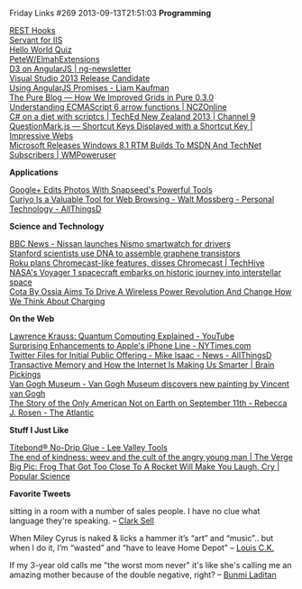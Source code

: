 Friday Links #269
2013-09-13T21:51:03
**Programming**

[REST Hooks](http://resthooks.org/?utm_source=statuscode&utm_medium=email)  
[Servant for IIS](http://www.servant.io/)  
[Hello World Quiz](http://helloworldquiz.com/)  
[PeteW/ElmahExtensions](https://github.com/PeteW/ElmahExtensions)  
[D3 on AngularJS | ng-newsletter](http://www.ng-newsletter.com/posts/d3-on-angular.html?utm_source=javascriptweekly&utm_medium=email)  
[Visual Studio 2013 Release Candidate](http://blogs.msdn.com/b/somasegar/archive/2013/09/09/announcing-the-visual-studio-2013-release-candidate.aspx)  
[Using AngularJS Promises - Liam Kaufman](http://liamkaufman.com/blog/2013/09/09/using-angularjs-promises/)  
[The Pure Blog — How We Improved Grids in Pure 0.3.0](http://blog.purecss.io/post/60789414532/how-we-improved-grids-in-pure-0-3-0)  
[Understanding ECMAScript 6 arrow functions | NCZOnline](http://www.nczonline.net/blog/2013/09/10/understanding-ecmascript-6-arrow-functions/)  
[C# on a diet with scriptcs | TechEd New Zealand 2013 | Channel 9](http://channel9.msdn.com/Events/TechEd/NewZealand/2013/DEV304)  
[QuestionMark.js — Shortcut Keys Displayed with a Shortcut Key | Impressive Webs](http://www.impressivewebs.com/questionmark-js-shortcut-keys-displayed/)  
[Microsoft Releases Windows 8.1 RTM Builds To MSDN And TechNet Subscribers | WMPoweruser](http://wmpoweruser.com/microsoft-releases-windows-8-1-rtm-builds-to-msdn-and-technet-subscribers/?utm_source=buffer&utm_medium=twitter&utm_campaign=Buffer&utm_content=buffer10b9e)

**Applications**

[Google+ Edits Photos With Snapseed's Powerful Tools](http://lifehacker.com/google-edits-photos-with-snapseeds-powerful-tools-1300178913)  
[Curiyo Is a Valuable Tool for Web Browsing - Walt Mossberg - Personal Technology - AllThingsD](http://allthingsd.com/20130910/a-valuable-tool-for-web-browsing/)

**Science and Technology**

[BBC News - Nissan launches Nismo smartwatch for drivers](http://www.bbc.co.uk/news/technology-23964797)  
[Stanford scientists use DNA to assemble graphene transistors](http://www.gizmag.com/graphene-transistors/29025/)  
[Roku plans Chromecast-like features, disses Chromecast | TechHive](http://www.techhive.com/article/2048575/roku-plans-chromecast-like-features-disses-chromecast.html#tk.twt_http://www.techhive.com/article/2048575/roku-plans-chromecast-like-features-disses-chromecast.html)  
[NASA's Voyager 1 spacecraft embarks on historic journey into interstellar space](http://www.sciencedaily.com/releases/2013/09/130912135507.htm)  
[Cota By Ossia Aims To Drive A Wireless Power Revolution And Change How We Think About Charging](http://techcrunch.com/2013/09/09/cota-by-ossia-wireless-power/)

**On the Web**

[Lawrence Krauss: Quantum Computing Explained - YouTube](http://m.youtube.com/watch?v=UUpqnBzBMEE&desktop_uri=%2Fwatch%3Fv%3DUUpqnBzBMEE)  
[Surprising Enhancements to Apple's iPhone Line - NYTimes.com](http://pogue.blogs.nytimes.com/2013/09/10/surprising-enhancements-to-apples-iphone-line/?partner=rss&emc=rss&_r=0)  
[Twitter Files for Initial Public Offering - Mike Isaac - News - AllThingsD](http://allthingsd.com/20130912/twitter-files-for-ipo/)  
[Transactive Memory and How the Internet Is Making Us Smarter | Brain Pickings](http://www.brainpickings.org/index.php/2013/09/13/clive-thompson-smarter-than-you-think/)  
[Van Gogh Museum - Van Gogh Museum discovers new painting by Vincent van Gogh](http://www.vangoghmuseum.nl/vgm/index.jsp?page=330726&lang=en)  
[The Story of the Only American Not on Earth on September 11th - Rebecca J. Rosen - The Atlantic](http://www.theatlantic.com/technology/archive/2012/09/the-story-of-the-only-american-not-on-earth-on-september-11th/262216/)

**Stuff I Just Like**

[Titebond® No-Drip Glue - Lee Valley Tools](http://www.leevalley.com/US/wood/page.aspx?cat=1,110,42965&p=70689)  
[The end of kindness: weev and the cult of the angry young man | The Verge](http://www.theverge.com/2013/9/12/4693710/the-end-of-kindness-weev-and-the-cult-of-the-angry-young-man)  
[Big Pic: Frog That Got Too Close To A Rocket Will Make You Laugh, Cry | Popular Science](http://www.popsci.com/science/article/2013-09/big-pic-frog-got-too-close-rocket-will-make-you-laugh-cry)

**Favorite Tweets**

sitting in a room with a number of sales people. I have no clue what language they're speaking. – [Clark Sell](https://twitter.com/csell5/status/378255208628748288)

When Miley Cyrus is naked & licks a hammer it’s “art” and “music”.. but when I do it, I’m “wasted” and “have to leave Home Depot" – [Louis C.K.](https://twitter.com/Louis_CK_Comedy/status/377831213651992576)

If my 3-year old calls me "the worst mom never" it's like she's calling me an amazing mother because of the double negative, right? – [Bunmi Laditan](https://twitter.com/BunmiLaditan/status/376086848558620672)
